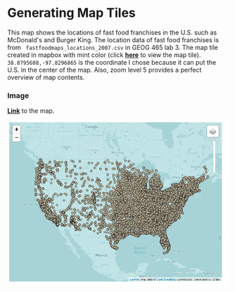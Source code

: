 # Generating Map Tiles

This map shows the locations of fast food franchises in the U.S. such as McDonald's and Burger King. The location data of fast food franchises is from ` fastfoodmaps_locations_2007.csv` in GEOG 465 lab 3. The map tile created in mapbox with mint color (click [**here**](https://api.mapbox.com/styles/v1/chyang3/cka05fb8420zr1ipdw3nz3495.html?fresh=true&title=view&access_token=pk.eyJ1IjoiY2h5YW5nMyIsImEiOiJja2EwNHlqNmUxZjRtM2Vwc3F5aXdrN2FrIn0.4gkHGZYsj9SuGD5u_sTjHQ) to view the map tile). `38.8795608,-97.8296865` is the coordinate I chose because it can put the U.S. in the center of the map. Also, zoom level 5 provides a perfect overview of map contents.

### Image

[**Link**](https://chongzhiyang.github.io/map_tiles/) to the map.

![](https://github.com/chongzhiyang/map_tiles/blob/master/img/img.png)
